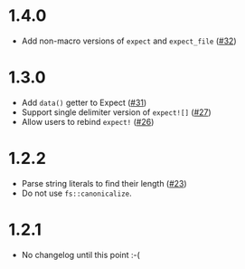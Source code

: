 # 1.4.0

* Add non-macro versions of `expect` and `expect_file` ([#32])

# 1.3.0

* Add `data()` getter to Expect ([#31])
* Support single delimiter version of `expect![]` ([#27])
* Allow users to rebind `expect!` ([#26])

# 1.2.2

* Parse string literals to find their length ([#23])
* Do not use `fs::canonicalize`.

# 1.2.1

* No changelog until this point :-(

[#32]: https://github.com/rust-analyzer/expect-test/pull/32
[#31]: https://github.com/rust-analyzer/expect-test/pull/31
[#27]: https://github.com/rust-analyzer/expect-test/pull/27
[#26]: https://github.com/rust-analyzer/expect-test/pull/26
[#23]: https://github.com/rust-analyzer/expect-test/pull/23
